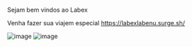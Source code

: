 Sejam bem vindos ao Labex

Venha fazer sua viajem especial 
https://labexlabenu.surge.sh/


![image](https://user-images.githubusercontent.com/68256101/121796918-27ca6880-cbf3-11eb-9022-fbc8fc7d4213.png)
![image](https://user-images.githubusercontent.com/68256101/121796950-6829e680-cbf3-11eb-8dcb-4d68985f095d.png)


